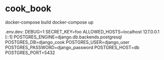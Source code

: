 # cook_book

docker-compose build 
docker-compose up

.env.dev:
DEBUG=1
SECRET_KEY=foo
ALLOWED_HOSTS=localhost 127.0.0.1 [::1]
POSTGRES_ENGINE=django.db.backends.postgresql
POSTGRES_DB=django_cook
POSTGRES_USER=django_user
POSTGRES_PASSWORD=django_password
POSTGRES_HOST=db
POSTGRES_PORT=5432
